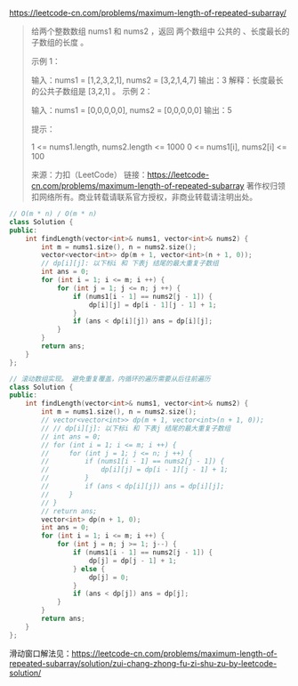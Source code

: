 https://leetcode-cn.com/problems/maximum-length-of-repeated-subarray/

> 给两个整数数组 nums1 和 nums2 ，返回 两个数组中 公共的 、长度最长的子数组的长度 。
>
>  
>
> 示例 1：
>
> 输入：nums1 = [1,2,3,2,1], nums2 = [3,2,1,4,7]
> 输出：3
> 解释：长度最长的公共子数组是 [3,2,1] 。
> 示例 2：
>
> 输入：nums1 = [0,0,0,0,0], nums2 = [0,0,0,0,0]
> 输出：5
>
>
> 提示：
>
> 1 <= nums1.length, nums2.length <= 1000
> 0 <= nums1[i], nums2[i] <= 100
>
> 来源：力扣（LeetCode）
> 链接：https://leetcode-cn.com/problems/maximum-length-of-repeated-subarray
> 著作权归领扣网络所有。商业转载请联系官方授权，非商业转载请注明出处。

```cpp
// O(m * n) / O(m * n)
class Solution {
public:
    int findLength(vector<int>& nums1, vector<int>& nums2) {
        int m = nums1.size(), n = nums2.size();
        vector<vector<int>> dp(m + 1, vector<int>(n + 1, 0));
        // dp[i][j]: 以下标i 和 下表j 结尾的最大重复子数组
        int ans = 0;
        for (int i = 1; i <= m; i ++) {
            for (int j = 1; j <= n; j ++) {
                if (nums1[i - 1] == nums2[j - 1]) {
                    dp[i][j] = dp[i - 1][j - 1] + 1;
                }
                if (ans < dp[i][j]) ans = dp[i][j];
            }
        }
        return ans;
    }
};

// 滚动数组实现。 避免重复覆盖，内循环的遍历需要从后往前遍历
class Solution {
public:
    int findLength(vector<int>& nums1, vector<int>& nums2) {
        int m = nums1.size(), n = nums2.size();
        // vector<vector<int>> dp(m + 1, vector<int>(n + 1, 0));
        // // dp[i][j]: 以下标i 和 下表j 结尾的最大重复子数组
        // int ans = 0;
        // for (int i = 1; i <= m; i ++) {
        //     for (int j = 1; j <= n; j ++) {
        //         if (nums1[i - 1] == nums2[j - 1]) {
        //             dp[i][j] = dp[i - 1][j - 1] + 1;
        //         }
        //         if (ans < dp[i][j]) ans = dp[i][j];
        //     }
        // }
        // return ans;
        vector<int> dp(n + 1, 0);
        int ans = 0;
        for (int i = 1; i <= m; i ++) {
            for (int j = n; j >= 1; j--) {
                if (nums1[i - 1] == nums2[j - 1]) {
                    dp[j] = dp[j - 1] + 1; 
                } else {
                    dp[j] = 0;
                }
                if (ans < dp[j]) ans = dp[j];
            }
        }
        return ans;
    }
};
```



滑动窗口解法见：https://leetcode-cn.com/problems/maximum-length-of-repeated-subarray/solution/zui-chang-zhong-fu-zi-shu-zu-by-leetcode-solution/
